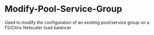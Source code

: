 # Modify-Pool-Service-Group
Used to modify the configuration of an existing pool/service group on a F5/Citrix Netscaler load balancer
